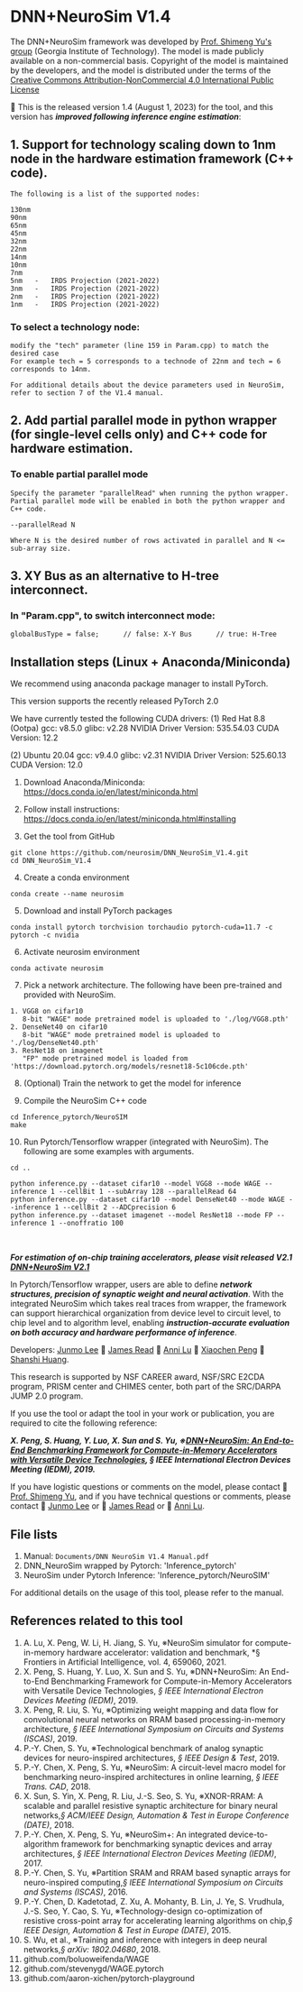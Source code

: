 # DNN+NeuroSim V1.4

The DNN+NeuroSim framework was developed by [Prof. Shimeng Yu's group](https://shimeng.ece.gatech.edu/) (Georgia Institute of Technology). The model is made publicly available on a non-commercial basis. Copyright of the model is maintained by the developers, and the model is distributed under the terms of the [Creative Commons Attribution-NonCommercial 4.0 International Public License](http://creativecommons.org/licenses/by-nc/4.0/legalcode)

:star2: This is the released version 1.4 (August 1, 2023) for the tool, and this version has **_improved following inference engine estimation_**:

## 1. Support for technology scaling down to 1nm node in the hardware estimation framework (C++ code).
```
The following is a list of the supported nodes:

130nm
90nm
65nm
45nm
32nm
22nm
14nm
10nm
7nm
5nm   -   IRDS Projection (2021-2022)
3nm   -   IRDS Projection (2021-2022)
2nm   -   IRDS Projection (2021-2022)
1nm   -   IRDS Projection (2021-2022)
```

### To select a technology node:
```
modify the "tech" parameter (line 159 in Param.cpp) to match the desired case
For example tech = 5 corresponds to a technode of 22nm and tech = 6 corresponds to 14nm.

For additional details about the device parameters used in NeuroSim, refer to section 7 of the V1.4 manual.
```

## 2. Add partial parallel mode in python wrapper (for single-level cells only) and C++ code for hardware estimation.

### To enable partial parallel mode
```
Specify the parameter "parallelRead" when running the python wrapper.
Partial parallel mode will be enabled in both the python wrapper and C++ code.

--parallelRead N

Where N is the desired number of rows activated in parallel and N <= sub-array size.
```

## 3. XY Bus as an alternative to H-tree interconnect.

### In "Param.cpp", to switch interconnect mode:
```
globalBusType = false;		// false: X-Y Bus      // true: H-Tree
```

## Installation steps (Linux + Anaconda/Miniconda)
We recommend using anaconda package manager to install PyTorch.

This version supports the recently released PyTorch 2.0

We have currently tested the following CUDA drivers:
(1) 
Red Hat 8.8 (Ootpa)
gcc: v8.5.0
glibc: v2.28
NVIDIA Driver Version: 535.54.03
CUDA Version: 12.2

(2)
Ubuntu 20.04
gcc: v9.4.0
glibc: v2.31
NVIDIA Driver Version: 525.60.13
CUDA Version: 12.0

1. Download Anaconda/Miniconda: https://docs.conda.io/en/latest/miniconda.html
2. Follow install instructions: https://docs.conda.io/en/latest/miniconda.html#installing

3. Get the tool from GitHub
```
git clone https://github.com/neurosim/DNN_NeuroSim_V1.4.git
cd DNN_NeuroSim_V1.4
```

4. Create a conda environment

```
conda create --name neurosim
```

5. Download and install PyTorch packages

```
conda install pytorch torchvision torchaudio pytorch-cuda=11.7 -c pytorch -c nvidia
```

6. Activate neurosim environment

```
conda activate neurosim
```

7. Pick a network architecture. The following have been pre-trained and provided with NeuroSim.
```
1. VGG8 on cifar10 
   8-bit "WAGE" mode pretrained model is uploaded to './log/VGG8.pth'
2. DenseNet40 on cifar10 
   8-bit "WAGE" mode pretrained model is uploaded to './log/DenseNet40.pth'
3. ResNet18 on imagenet 
   "FP" mode pretrained model is loaded from 'https://download.pytorch.org/models/resnet18-5c106cde.pth'
```

8. (Optional) Train the network to get the model for inference

9. Compile the NeuroSim C++ code
```
cd Inference_pytorch/NeuroSIM
make
```

10. Run Pytorch/Tensorflow wrapper (integrated with NeuroSim). The following are some examples with arguments.

```
cd ..

python inference.py --dataset cifar10 --model VGG8 --mode WAGE --inference 1 --cellBit 1 --subArray 128 --parallelRead 64
python inference.py --dataset cifar10 --model DenseNet40 --mode WAGE --inference 1 --cellBit 2 --ADCprecision 6
python inference.py --dataset imagenet --model ResNet18 --mode FP --inference 1 --onoffratio 100
```

<br/>

**_For estimation of on-chip training accelerators, please visit released V2.1 [DNN+NeuroSim V2.1](https://github.com/neurosim/DNN_NeuroSim_V2.1)_**

In Pytorch/Tensorflow wrapper, users are able to define **_network structures, precision of synaptic weight and neural activation_**. With the integrated NeuroSim which takes real traces from wrapper, the framework can support hierarchical organization from device level to circuit level, to chip level and to algorithm level, enabling **_instruction-accurate evaluation on both accuracy and hardware performance of inference_**.

Developers: [Junmo Lee](mailto:junmolee@gatech.edu) :two_men_holding_hands: [James Read](mailto:jread6@gatech.edu) :two_men_holding_hands: [Anni Lu](mailto:alu75@gatech.edu) :two_women_holding_hands: [Xiaochen Peng](mailto:xpeng76@gatech.edu) :two_women_holding_hands: [Shanshi Huang](mailto:shuang406@gatech.edu).

This research is supported by NSF CAREER award, NSF/SRC E2CDA program, PRISM center and CHIMES center, both part of the SRC/DARPA JUMP 2.0 program.

If you use the tool or adapt the tool in your work or publication, you are required to cite the following reference:

**_X. Peng, S. Huang, Y. Luo, X. Sun and S. Yu, ※[DNN+NeuroSim: An End-to-End Benchmarking Framework for Compute-in-Memory Accelerators with Versatile Device Technologies](https://ieeexplore-ieee-org.prx.library.gatech.edu/document/8993491), *§ IEEE International Electron Devices Meeting (IEDM)*, 2019._**

If you have logistic questions or comments on the model, please contact :man: [Prof. Shimeng Yu](mailto:shimeng.yu@ece.gatech.edu), and if you have technical questions or comments, please contact :man: [Junmo Lee](mailto:junmolee@gatech.edu) or :man: [James Read](mailto:jread6@gatech.edu) or :woman: [Anni Lu](mailto:alu75@gatech.edu).


## File lists
1. Manual: `Documents/DNN NeuroSim V1.4 Manual.pdf`
2. DNN_NeuroSim wrapped by Pytorch: 'Inference_pytorch'
3. NeuroSim under Pytorch Inference: 'Inference_pytorch/NeuroSIM'



For additional details on the usage of this tool, please refer to the manual.


## References related to this tool 
1. A. Lu, X. Peng, W. Li, H. Jiang, S. Yu, ※NeuroSim simulator for compute-in-memory hardware accelerator: validation and benchmark, *§ Frontiers in Artificial Intelligence, vol. 4, 659060, 2021.
2. X. Peng, S. Huang, Y. Luo, X. Sun and S. Yu, ※DNN+NeuroSim: An End-to-End Benchmarking Framework for Compute-in-Memory Accelerators with Versatile Device Technologies, *§ IEEE International Electron Devices Meeting (IEDM)*, 2019.
3. X. Peng, R. Liu, S. Yu, ※Optimizing weight mapping and data flow for convolutional neural networks on RRAM based processing-in-memory architecture, *§ IEEE International Symposium on Circuits and Systems (ISCAS)*, 2019.
4. P.-Y. Chen, S. Yu, ※Technological benchmark of analog synaptic devices for neuro-inspired architectures, *§ IEEE Design & Test*, 2019.
5. P.-Y. Chen, X. Peng, S. Yu, ※NeuroSim: A circuit-level macro model for benchmarking neuro-inspired architectures in online learning, *§ IEEE Trans. CAD*, 2018.
6. X. Sun, S. Yin, X. Peng, R. Liu, J.-S. Seo, S. Yu, ※XNOR-RRAM: A scalable and parallel resistive synaptic architecture for binary neural networks,*§ ACM/IEEE Design, Automation & Test in Europe Conference (DATE)*, 2018.
7. P.-Y. Chen, X. Peng, S. Yu, ※NeuroSim+: An integrated device-to-algorithm framework for benchmarking synaptic devices and array architectures, *§ IEEE International Electron Devices Meeting (IEDM)*, 2017.
8. P.-Y. Chen, S. Yu, ※Partition SRAM and RRAM based synaptic arrays for neuro-inspired computing,*§ IEEE International Symposium on Circuits and Systems (ISCAS)*, 2016.
9. P.-Y. Chen, D. Kadetotad, Z. Xu, A. Mohanty, B. Lin, J. Ye, S. Vrudhula, J.-S. Seo, Y. Cao, S. Yu, ※Technology-design co-optimization of resistive cross-point array for accelerating learning algorithms on chip,*§ IEEE Design, Automation & Test in Europe (DATE)*, 2015.
10. S. Wu, et al., ※Training and inference with integers in deep neural networks,*§ arXiv: 1802.04680*, 2018.
11. github.com/boluoweifenda/WAGE
12. github.com/stevenygd/WAGE.pytorch
13. github.com/aaron-xichen/pytorch-playground
